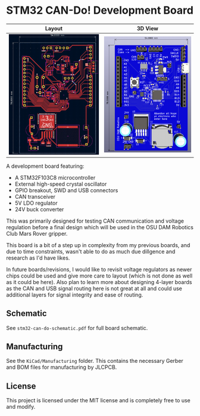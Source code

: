 # STM32 CAN-Do! Development Board
|Layout|3D View|
|------|-------|
|<img src ="/images/stm32-can-do-layout.png?raw=true">|<img src="/images/stm32-can-do-3d.png?raw=true">|

A development board featuring:
- A STM32F103C8 microcontroller
- External high-speed crystal oscillator
- GPIO breakout, SWD and USB connectors
- CAN transceiver
- 5V LDO regulator
- 24V buck converter

This was primarily designed for testing CAN communication and voltage regulation before a
final design which will be used in the OSU DAM Robotics Club Mars Rover gripper.

This board is a bit of a step up in complexity from my previous boards, and due to
time constraints, wasn't able to do as much due dillgence and research as I'd have likes.

In future boards/revisions, I would like to revisit voltage regulators as newer chips
could be used and give more care to layout (which is not done as well as it could be here).
Also plan to learn more about designing 4-layer boards as the CAN and USB signal routing here
is not great at all and could use additional layers for signal integrity and ease of routing.

## Schematic
See `stm32-can-do-schematic.pdf` for full board schematic.

## Manufacturing
See the `KiCad/Manufacturing` folder. This contains the necessary
Gerber and BOM files for manufacturing by JLCPCB.

## License
This project is licensed under the MIT license and is completely free to use and modify.
